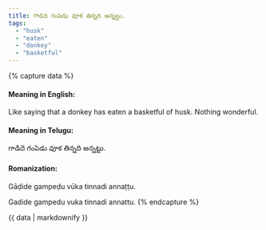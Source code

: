 ```yaml
---
title: గాడిదె గంపెడు వూక తిన్నది అన్నట్టు.
tags:
  - "husk"
  - "eaten"
  - "donkey"
  - "basketful"
---
```


{% capture data %}
#### Meaning in English:
Like saying that a donkey has eaten a basketful of husk.
Nothing wonderful.

#### Meaning in Telugu:
గాడిదె గంపెడు వూక తిన్నది అన్నట్టు.

#### Romanization:
Gāḍide gampeḍu vūka tinnadi annaṭṭu.

Gadide gampedu vuka tinnadi annattu.
{% endcapture %}

{{ data | markdownify }}

